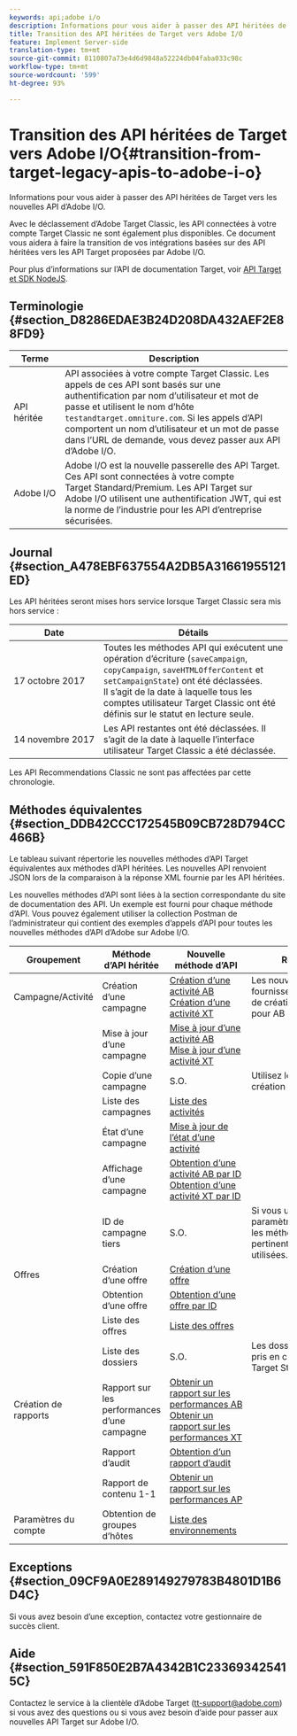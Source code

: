 ```yaml
---
keywords: api;adobe i/o
description: Informations pour vous aider à passer des API héritées de Target vers les nouvelles API d’Adobe I/O.
title: Transition des API héritées de Target vers Adobe I/O
feature: Implement Server-side
translation-type: tm+mt
source-git-commit: 8110807a73e4d6d9848a52224db04faba033c98c
workflow-type: tm+mt
source-wordcount: '599'
ht-degree: 93%

---
```



# Transition des API héritées de Target vers Adobe I/O{#transition-from-target-legacy-apis-to-adobe-i-o}

Informations pour vous aider à passer des API héritées de Target vers les nouvelles API d’Adobe I/O.

Avec le déclassement d’Adobe Target Classic, les API connectées à votre compte Target Classic ne sont également plus disponibles. Ce document vous aidera à faire la transition de vos intégrations basées sur des API héritées vers les API Target proposées par Adobe I/O.

Pour plus d’informations sur l’API de documentation Target, voir [API Target et SDK NodeJS](/help/c-implementing-target/c-api-and-sdk-overview/api-and-sdk-overview.md#concept_5718EC1FF2ED4436935D0BCCD7AA29A6).

## Terminologie {#section_D8286EDAE3B24D208DA432AEF2E88FD9}

| Terme | Description |
|--- |--- |
| API héritée | API associées à votre compte Target Classic. Les appels de ces API sont basés sur une authentification par nom d’utilisateur et mot de passe et utilisent le nom d’hôte `testandtarget.omniture.com`. Si les appels d’API comportent un nom d’utilisateur et un mot de passe dans l’URL de demande, vous devez passer aux API d’Adobe I/O. |
| Adobe I/O | Adobe I/O est la nouvelle passerelle des API Target. Ces API sont connectées à votre compte Target Standard/Premium. Les API Target sur Adobe I/O utilisent une authentification JWT, qui est la norme de l’industrie pour les API d’entreprise sécurisées. |

## Journal {#section_A478EBF637554A2DB5A31661955121ED}

Les API héritées seront mises hors service lorsque Target Classic sera mis hors service :

| Date | Détails |
|--- |--- |
| 17 octobre 2017 | Toutes les méthodes API qui exécutent une opération d’écriture (`saveCampaign`, `copyCampaign`, `saveHTMLOfferContent` et `setCampaignState`) ont été déclassées.<br>Il s’agit de la date à laquelle tous les comptes utilisateur Target Classic ont été définis sur le statut en lecture seule. |
| 14 novembre 2017 | Les API restantes ont été déclassées. Il s’agit de la date à laquelle l’interface utilisateur Target Classic a été déclassée. |

Les API Recommendations Classic ne sont pas affectées par cette chronologie.

## Méthodes équivalentes  {#section_DDB42CCC172545B09CB728D794CC466B}

Le tableau suivant répertorie les nouvelles méthodes d’API Target équivalentes aux méthodes d’API héritées. Les nouvelles API renvoient JSON lors de la comparaison à la réponse XML fournie par les API héritées.

Les nouvelles méthodes d’API sont liées à la section correspondante du site de documentation des API. Un exemple est fourni pour chaque méthode d’API. Vous pouvez également utiliser la collection Postman de l’administrateur qui contient des exemples d’appels d’API pour toutes les nouvelles méthodes d’API d’Adobe sur Adobe I/O.

| Groupement | Méthode d’API héritée | Nouvelle méthode d’API | Remarques |
|--- |--- |--- |--- |
| Campagne/Activité | Création d’une campagne | [Création d’une activité AB](http://developers.adobetarget.com/api/#create-ab-activity)<br>[Création d’une activité XT](http://developers.adobetarget.com/api/#create-xt-activity) | Les nouvelles API fournissent des méthodes de création distinctes pour AB et XT. |
|  | Mise à jour d’une campagne | [Mise à jour d’une activité AB](http://developers.adobetarget.com/api/#update-ab-activity)<br>[Mise à jour d’une activité XT](http://developers.adobetarget.com/api/#update-xt-activity) |  |
|  | Copie d’une campagne | S.O. | Utilisez les API de création d’activités. |
|  | Liste des campagnes | [Liste des activités](http://developers.adobetarget.com/api/#list-activities) |  |
|  | État d’une campagne | [Mise à jour de l’état d’une activité](http://developers.adobetarget.com/api/#update-activity-state) |  |
|  | Affichage d’une campagne | [Obtention d’une activité AB par ID](http://developers.adobetarget.com/api/#get-ab-activity-by-id)<br>[Obtention d’une activité XT par ID](http://developers.adobetarget.com/api/#get-xt-activity-by-id) |  |
|  | ID de campagne tiers | S.O. | Si vous utilisez un paramètre thirdpartyID, les méthodes d’activité pertinentes peuvent être utilisées. |
| Offres | Création d’une offre | [Création d’une offre](http://developers.adobetarget.com/api/#create-offer) |  |
|  | Obtention d’une offre | [Obtention d’une offre par ID](http://developers.adobetarget.com/api/#get-offer-by-id) |  |
|  | Liste des offres | [Liste des offres](http://developers.adobetarget.com/api/#list-offers) |  |
|  | Liste des dossiers | S.O. | Les dossiers ne sont pas pris en charge dans Target Standard/Premium. |
| Création de rapports | Rapport sur les performances d’une campagne | [Obtenir un rapport sur les performances AB](http://developers.adobetarget.com/api/#get-ab-performance-report)<br>[Obtenir un rapport sur les performances XT](http://developers.adobetarget.com/api/#get-xt-performance-report) |  |
|  | Rapport d’audit | [Obtention d’un rapport d’audit](http://developers.adobetarget.com/api/#get-audit-report) |  |
|  | Rapport de contenu 1-1 | [Obtenir un rapport sur les performances AP](http://developers.adobetarget.com/api/#get-ap-activity-performance-report) |  |
| Paramètres du compte | Obtention de groupes d’hôtes | [Liste des environnements](http://developers.adobetarget.com/api/#list-environments) |  |

## Exceptions {#section_09CF9A0E289149279783B4801D1B6D4C}

Si vous avez besoin d’une exception, contactez votre gestionnaire de succès client.

## Aide  {#section_591F850E2B7A4342B1C233693425415C}

Contactez le service à la clientèle d’Adobe Target (tt-support@adobe.com) si vous avez des questions ou si vous avez besoin d’aide pour passer aux nouvelles API Target sur Adobe I/O.
